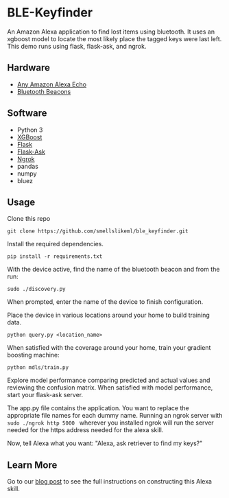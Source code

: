 # BLE-Keyfinder

An Amazon Alexa application to find lost items using bluetooth. It uses an xgboost model to locate the most likely place
the tagged keys were last left. This demo runs using flask, flask-ask, and ngrok.

## Hardware
* [Any Amazon Alexa Echo](https://www.amazon.com/gp/product/B01DFKC2SO/ref=s9_acsd_al_bw_c_x_1_w?pf_rd_m=ATVPDKIKX0DER&pf_rd_s=merchandised-search-4&pf_rd_r=Q924P0APNQ9M7QVMV2D0&pf_rd_r=Q924P0APNQ9M7QVMV2D0&pf_rd_t=101&pf_rd_p=4dc5e960-6892-4959-a18f-2e32ecb3b2b6&pf_rd_p=4dc5e960-6892-4959-a18f-2e32ecb3b2b6&pf_rd_i=9818047011)
* [Bluetooth Beacons](https://www.amazon.com/gp/product/B077ZGGYY7/ref=oh_aui_detailpage_o01_s00?ie=UTF8&psc=1)

## Software
* Python 3
* [XGBoost](https://xgboost.readthedocs.io/en/latest/)
* [Flask](http://flask.pocoo.org/)
* [Flask-Ask](http://flask-ask.readthedocs.io/en/latest/)
* [Ngrok](https://ngrok.com/download)
* pandas
* numpy
* bluez

## Usage

Clone this repo
```
git clone https://github.com/smellslikeml/ble_keyfinder.git
```

Install the required dependencies.
```
pip install -r requirements.txt
```

With the device active, find the name of the bluetooth beacon and from the run:
```
sudo ./discovery.py
```
When prompted, enter the name of the device to finish configuration.

Place the device in various locations around your home to build training data.
```
python query.py <location_name>
```

When satisfied with the coverage around your home, train your gradient boosting machine:
```
python mdls/train.py
```

Explore model performance comparing predicted and actual values and reviewing the confusion matrix. When satisfied with model performance, start your flask-ask server.

The app.py file contains the application. You want to replace the appropriate file names for each dummy name. Running an ngrok server with ```sudo ./ngrok http 5000 ``` wherever you installed ngrok will run the server needed for the https address needed for the alexa skill. 

Now, tell Alexa what you want: "Alexa, ask retriever to find my keys?"

## Learn More
Go to our [blog post](http://smellslikeml.com/ble_keyfinder.html) to see the full instructions on constructing this Alexa skill. 

